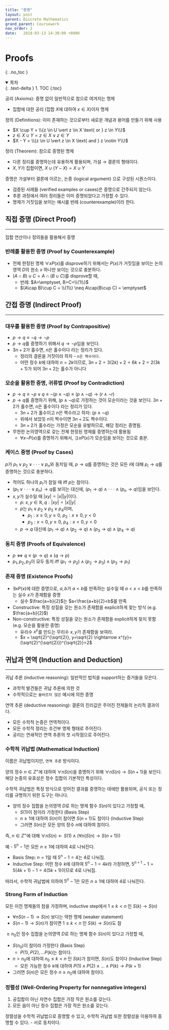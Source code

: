 ```yaml
---
title: "증명"
layout: post
parent: Discrete Mathematics
grand_parent: Coursework
nav_order: 2
date:   2018-03-13 14:30:00 +0900
--- 
```

# Proofs
{: .no_toc }

<details open markdown="block">
  <summary>
    목차
  </summary>
  {: .text-delta }
1. TOC
{:toc}
</details>

공리 (Axioms): 증명 없이 일반적으로 참으로 여겨지는 명제
- 집합에 대한 공리 (집합 $X$에 대하여 $x \in X$)이자 명제

정의 (Definitions): 이미 존재하는 것으로부터 새로운 개념과 용어를 만들기 위해 사용
- $X \cup Y = \\{z \in U \vert z \in X \text{ or } z \in Y\\}$
- $z \in X \cup Y = z \in X \vee z \in Y$
- $X - Y = \\{z \in U \vert z \in X \text{ and } z \notin Y\\}$

정리 (Theorem): 참으로 증명된 명제
- 다른 정리를 증명하는데 유용하게 활용되며, 가설 $\rightarrow$ 결론의 형태이다.
- $X, Y$가 집합이면, $X\cup (Y-X) = X \cup Y$


증명은 가설부터 결론에 이르는, 논증 (logical argument) 으로 구성된 시퀀스이다.
- 검증된 사례들 (verified examples or cases)은 증명으로 간주되지 않는다.
- 추론 과정에서 여러 정리들은 이미 증명되었다고 가정할 수 있다.
- 명제가 거짓임을 보이는 예시를 반례 (counterexample)이라 한다.

## 직접 증명 (Direct Proof)
---
집합 연산이나 정의들을 활용해서 증명

### 반례를 활용한 증명 (Proof by Counterexample)
- 전체 한정된 명제 $\forall x P(x)$를 disprove하기 위해서는 $P(x)$가 거짓임을 보이는 논의영역 $D$의 원소 $x$ 하나만 보이는 것으로 충분하다.
- $(A\cap B)\cup C = A\cap(B\cup C)$를 disprove할 때,
    - 반례: $A=\emptyset, B=C=\\{1\\}$
    - $(A\cap B)\cup C = \\{1\\} \neq A\cap(B\cup C) = \emptyset$

## 간접 증명 (Indirect Proof)
---
### 대우를 활용한 증명 (Proof by Contrapositive)
- $p \rightarrow q \equiv \neg q \rightarrow \neg p$
- $p \rightarrow q$를 증명하기 위해서 $q \rightarrow \neg p$임을 보인다.
- $3n+2$가 홀수면, $n$은 홀수이다 라는 정리가 있다.
    - 정리의 결론을 거짓이라 하자 - `n은 짝수이다.`
    - 어떤 정수 $k$에 대하여 $n = 2k$이므로, $3n+2 = 3(2k)+2 = 6k+2 = 2(3k+1)$가 되어 $3n+2$는 홀수가 아니다

### 모순을 활용한 증명, 귀류법 (Proof by Contradiction)
- $p \rightarrow q \equiv \neg p \vee q \equiv \neg(p\wedge\neg q) \equiv (p\wedge\neg q) \rightarrow (r\wedge \neg r)$
- $p \rightarrow q$를 증명하기 위해, $(p\wedge\neg q)$로 가정하는 것이 모순이라는 것을 보인다.
$3n+2$가 홀수면, $n$은 홀수이다 라는 정리가 있다.
    - $3n+2$가 홀수이고 $n$은 짝수라고 하자: $(p\wedge\neg q)$
    - 위에서 보았듯 $n$이 짝수이면 $3n+2$도 짝수이다.
    - $3n+2$가 홀수라는 가정은 모순을 유발하므로, 해당 정리는 증명됨.
- 무한한 논의영역으로 갖는 전체 한정된 명제를 증명하는데 활용됨
    - $\forall x \neg P(x)$를 증명하기 위해서, $\exists x P(x)$가 모순임을 보이는 것으로 충분.

### 케이스 증명 (Proof by Cases)
$p$가 $p_{1}\vee p_{2} \vee \cdot\cdot\cdot\vee p_{n}$와 동치일 때, $p\rightarrow q$를 증명하는 것은 모든 $i$에 대해 $p_{i} \rightarrow q$를 증명하는 것으로 충분하다.
- 적어도 하나의 $p_{i}$가 참일 때 $\text{iff } p$는 참이다.
- $(p_{1}\vee \cdot\cdot\cdot\vee p_{n})\rightarrow q$를 보이는 대신에, $(p_{1}\rightarrow q)\wedge\cdot\cdot\cdot\wedge(p_{n}\rightarrow q)$임을 보인다.
- $x, y$가 실수일 때 $\vert xy\vert=\vert x \vert\vert y\vert$이다.
    - $p$: $x, y \in \mathbb{R}, q: \vert xy\vert=\vert x \vert\vert y\vert$
    - $p$는 $p_{1}\vee p_{2}\vee p_{3}\vee p_{4}$이며,
        - $p_{1}: x\geq0, y\geq0$, $p_{2}: x\geq0, y<0$
        - $p_{3}: x<0, y\geq0$, $p_{4}: x<0, y<0$
    - $p\rightarrow q$ 대신에 $(p_{1}\rightarrow q)\wedge(p_{2}\rightarrow q)\wedge(p_{3}\rightarrow q)\wedge(p_{4}\rightarrow q)$

### 동치 증명 (Proofs of Equivalence)
- $p\iff q \equiv (p\rightarrow q)\wedge (q \rightarrow p)$
- $p_{1}, p_{2}, p_{3}$이 모두 동치 iff $(p_{1}\rightarrow p_{2})\wedge(p_{2}\rightarrow p_{3})\wedge(p_{3}\rightarrow p_{1})$

### 존재 증명 (Existence Proofs)
- $\exists x P(x)$에 대한 증명으로, $a, b$가 $a<b$를 만족하는 실수일 때 $a<x<b$를 만족하는 실수 $x$가 존재함을 증명
    - 실수 $\frac{a+b}{2}$는 $a<\frac{a+b}{2}<b$를 만족
- Constructive: 특정 성질을 갖는 원소가 존재함을 explicit하게 찾는 방식 (e.g. $\frac{a+b}{2}$)
- Non-constructive: 특정 성질을 갖는 원소가 존재함을 explicit하게 찾지 못함 (e.g. 모순을 활용한 증명)
    - 유리수 $x^{y}$를 만드는 무리수 $x, y$가 존재함을 보여라.
    - $x = \sqrt{2}^{\sqrt{2}}, y=\sqrt{2} \rightarrow x^{y}=(\sqrt{2}^{\sqrt{2}})^{\sqrt{2}}=2$

## 귀납과 연역 (Induction and Deduction)
---
귀납 추론 (inductive reasoning): 일반적인 법칙을 support하는 증거들을 모은다.
- 과학적 발견들은 귀납 추론에 의한 것
- 수학적으로는 `올바르지 않은` 예시에 의한 증명

연역 추론 (deductive reasoning): 결론의 진리값은 주어진 전제들의 논리적 결과이다.
- 모든 수학적 논증은 연역적이다.
- 모든 수학적 정리는 조건부 명제 형태로 주어진다.
- 공리는 연쇄적인 연역 추론의 첫 시작점으로 주어진다.

### 수학적 귀납법 (Mathematical Induction)
이름은 귀납법이지만, `연역 추론` 방식이다.

양의 정수 $n \in Z^{+}$에 대하여 $\forall n S(n)$을 증명하기 위해 $\forall n S(n) \rightarrow S(n+1)$을 보인다. 해당 논증의 유효성은 정수 집합의 기본적인 특성이다. 

수학적 귀납법은 특정 방식으로 얻어진 결과를 증명하는 데에만 활용되며, 공식 또는 정리를 규명하기 위한 도구는 아니다.

* 양의 정수 집합을 논의영역 $D$로 하는 명제 함수 $S(n)$이 있다고 가정할 때,
    - $S(1)$이 참이라 가정한다 (Basis Step)
    - $n\geq1$에 대하여 $S(n)$이 참이면 $S(n+1)$도 참이다 (Inductive Step)
    - 그러면 $S(n)$은 모든 양의 정수 $n$에 대하여 참이다.

즉, $n \in Z^{+}$에 대해 $\forall n S(n) \leftarrow S(1) \wedge (\forall n(S(n) \rightarrow S(n+1)))$

예 - $5^{n}-1$은 모든 $n\geq 1$에 대하여 4로 나눠진다.
- Basis Step: $n=1$일 때 $5^{n}-1=4$는 4로 나눠짐.
- Inductive Step: 어떤 정수 $k$에 대하여 $5^{n}-1=4k$라 가정하면, $5^{n+1}-1=5(4k+1)-1=4(5k+1)$이므로 4로 나눠짐.

따라서, 수학적 귀납법에 의하여 $5^{n}-1$은 모든 $n\geq 1$에 대하여 4로 나눠진다.

### Strong Form of Induction
모든 이전 명제들의 참을 가정하며, inductive step에서 $1\leq k < n$ 인 $S(k) \rightarrow S(n)$ 
* $\forall n S(n-1) \rightarrow S(n)$ 보다는 약한 명제 (weaker statement)
* $S(n-1) \rightarrow S(n)$가 참이면 $1\leq k < n$ 인 $S(k) \rightarrow S(n)$도 참

$\geq n_{0}$인 정수 집합을 논의영역 $D$로 하는 명제 함수 $S(n)$이 있다고 가정할 때,
- $S(n_{0})$이 참이라 가정한다 (Basis Step)
    - $P(1), P(2), ... P(k)$는 참이다.
- $n>n_{0}$에 대하여 $n_{0}\leq k<n$ 인 $S(k)$가 참이면, $S(n)$도 참이다 (Inductive Step)
    - 모든 가능한 정수 $k$에 대하여 $P(1) \wedge P(2) \wedge ... \wedge P(k) \rightarrow P(k+1)$
- 그러면 $S(n)$은 모든 정수 $n\geq n_{0}$에 대하여 참이다.

### 정렬성 (Well-Ordering Property for nonnegative integers)
1. 공집합이 아닌 자연수 집합은 가장 작은 원소를 갖는다.
2. 모든 음이 아닌 정수 집합은 가장 작은 원소를 갖는다.

정렬성을 수학적 귀납법으로 증명할 수 있고, 수학적 귀납법 또한 정렬성을 이용하여 증명할 수 있다. - 서로 동치이다.